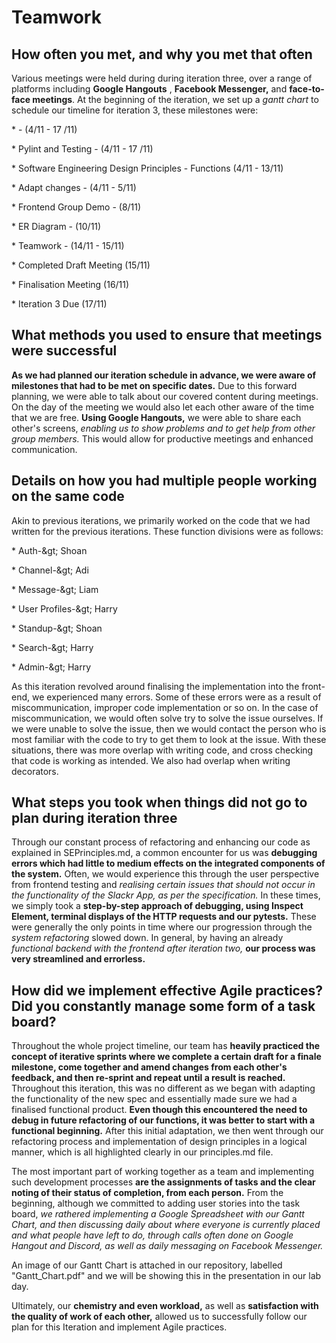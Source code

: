 # Teamwork

## How often you met, and why you met that often

Various meetings were held during during iteration three, over a range of platforms including **Google Hangouts** , **Facebook Messenger,** and **face-to-face meetings**. At the beginning of the iteration, we set up a _gantt chart_ to schedule our timeline for iteration 3, these milestones were:

\*  - (4/11 - 17 /11)

\* Pylint and Testing  - (4/11 - 17 /11)

\* Software Engineering Design Principles - Functions (4/11 - 13/11)

\* Adapt changes - (4/11 - 5/11)

\* Frontend Group Demo - (8/11)

\* ER Diagram - (10/11)

\* Teamwork - (14/11 - 15/11)

\* Completed Draft Meeting (15/11)

\* Finalisation Meeting (16/11)

\* Iteration 3 Due (17/11)

## What methods you used to ensure that meetings were successful

**As we had planned our iteration schedule in advance, we were aware of milestones that had to be met on specific dates.** Due to this forward planning, we were able to talk about our covered content during meetings. On the day of the meeting we would also let each other aware of the time that we are free. **Using Google Hangouts,** we were able to share each other&#39;s screens, _enabling us to show problems and to get help from other group members._ This would allow for productive meetings and enhanced communication.

## Details on how you had multiple people working on the same code

Akin to previous iterations, we primarily worked on the code that we had written for the previous iterations. These function divisions were as follows:

\* Auth-\&gt; Shoan

\* Channel-\&gt; Adi

\* Message-\&gt; Liam

\* User Profiles-\&gt; Harry

\* Standup-\&gt; Shoan

\* Search-\&gt; Harry

\* Admin-\&gt; Harry

As this iteration revolved around finalising the implementation into the front-end, we experienced many errors. Some of these errors were as a result of miscommunication, improper code implementation or so on. In the case of miscommunication, we would often solve try to solve the issue ourselves. If we were unable to solve the issue, then we would contact the person who is most familiar with the code to try to get them to look at the issue. With these situations, there was more overlap with writing code, and cross checking that code is working as intended. We also had overlap when writing decorators.

## What steps you took when things did not go to plan during iteration three

Through our constant process of refactoring and enhancing our code as explained in SEPrinciples.md, a common encounter for us was **debugging errors which had little to medium effects on the integrated components of the system.** Often, we would experience this through the user perspective from frontend testing and _realising certain issues that should not occur in the functionality of the Slackr App, as per the specification._ In these times, we simply took a **step-by-step approach of debugging, using Inspect Element, terminal displays of the HTTP requests and our pytests.** These were generally the only points in time where our progression through the _system refactoring_  slowed down. In general, by having an already _functional backend with the frontend after iteration two,_ **our process was very streamlined and errorless.**

## How did we implement effective Agile practices? Did you constantly manage some form of a task board?

Throughout the whole project timeline, our team has **heavily practiced the concept of iterative sprints where we complete a certain draft for a finale milestone, come together and amend changes from each other&#39;s feedback, and then re-sprint and repeat until a result is reached.** Throughout this iteration, this was no different as we began with adapting the functionality of the new spec and essentially made sure we had a finalised functional product. **Even though this encountered the need to debug in future refactoring of our functions, it was better to start with a functional beginning.** After this initial adaptation, we then went through our refactoring process and implementation of design principles in a logical manner, which is all highlighted clearly in our principles.md file.

The most important part of working together as a team and implementing such development processes **are the assignments of tasks and the clear noting of their status of completion, from each person.** From the beginning, although we committed to adding user stories into the task board, _we rathered implementing a Google Spreadsheet with our Gantt Chart, and then discussing daily about where everyone is currently placed and what people have left to do, through calls often done on Google Hangout and Discord, as well as daily messaging on Facebook Messenger._

An image of our Gantt Chart is attached in our repository, labelled &quot;Gantt\_Chart.pdf&quot; and we will be showing this in the presentation in our lab day.

Ultimately, our **chemistry and even workload,** as well as **satisfaction with the quality of work of each other,** allowed us to successfully follow our plan for this Iteration and implement Agile practices.